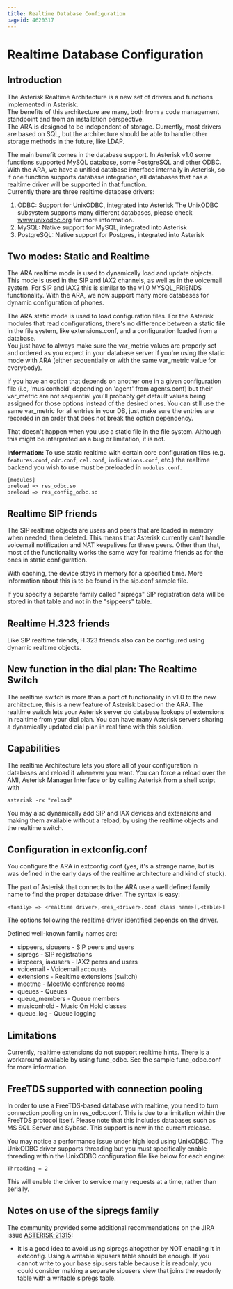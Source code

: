 ```yaml
---
title: Realtime Database Configuration
pageid: 4620317
---
```


# Realtime Database Configuration

## Introduction

The Asterisk Realtime Architecture is a new set of drivers and functions implemented in Asterisk.  
 The benefits of this architecture are many, both from a code management standpoint and from an installation perspective.  
 The ARA is designed to be independent of storage. Currently, most drivers are based on SQL, but the architecture should be able to handle other storage methods in the future, like LDAP.

The main benefit comes in the database support. In Asterisk v1.0 some functions supported MySQL database, some PostgreSQL and other ODBC. With the ARA, we have a unified database interface internally in Asterisk, so if one function supports database integration, all databases that has a realtime driver will be supported in that function.  
 Currently there are three realtime database drivers:

1. ODBC: Support for UnixODBC, integrated into Asterisk The UnixODBC subsystem supports many different databases, please check www.unixodbc.org for more information.
2. MySQL: Native support for MySQL, integrated into Asterisk
3. PostgreSQL: Native support for Postgres, integrated into Asterisk

## Two modes: Static and Realtime

The ARA realtime mode is used to dynamically load and update objects. This mode is used in the SIP and IAX2 channels, as well as in the voicemail system. For SIP and IAX2 this is similar to the v1.0 MYSQL\_FRIENDS functionality. With the ARA, we now support many more databases for dynamic configuration of phones.

The ARA static mode is used to load configuration files. For the Asterisk modules that read configurations, there's no difference between a static file in the file system, like extensions.conf, and a configuration loaded from a database.  
 You just have to always make sure the var\_metric values are properly set and ordered as you expect in your database server if you're using the static mode with ARA (either sequentially or with the same var\_metric value for everybody).

If you have an option that depends on another one in a given configuration file (i.e, 'musiconhold' depending on 'agent' from agents.conf) but their var\_metric are not sequential you'll probably get default values being assigned for those options instead of the desired ones. You can still use the same var\_metric for all entries in your DB, just make sure the entries are recorded in an order that does not break the option dependency.

That doesn't happen when you use a static file in the file system. Although this might be interpreted as a bug or limitation, it is not.


**Information:**  To use static realtime with certain core configuration files (e.g. `features.conf`, `cdr.conf`, `cel.conf`, `indications.conf`, etc.) the realtime backend you wish to use must be preloaded in `modules.conf`.

```
[modules]
preload => res_odbc.so
preload => res_config_odbc.so
```

## Realtime SIP friends

The SIP realtime objects are users and peers that are loaded in memory when needed, then deleted. This means that Asterisk currently can't handle voicemail notification and NAT keepalives for these peers. Other than that, most of the functionality works the same way for realtime friends as for the ones in static configuration.

With caching, the device stays in memory for a specified time. More information about this is to be found in the sip.conf sample file.

If you specify a separate family called "sipregs" SIP registration data will be stored in that table and not in the "sippeers" table.

## Realtime H.323 friends

Like SIP realtime friends, H.323 friends also can be configured using dynamic realtime objects.

## New function in the dial plan: The Realtime Switch

The realtime switch is more than a port of functionality in v1.0 to the new architecture, this is a new feature of Asterisk based on the ARA. The realtime switch lets your Asterisk server do database lookups of extensions in realtime from your dial plan. You can have many Asterisk servers sharing a dynamically updated dial plan in real time with this solution.  


## Capabilities

The realtime Architecture lets you store all of your configuration in databases and reload it whenever you want. You can force a reload over the AMI, Asterisk Manager Interface or by calling Asterisk from a shell script with

```
asterisk -rx "reload"
```

You may also dynamically add SIP and IAX devices and extensions and making them available without a reload, by using the realtime objects and the realtime switch.

## Configuration in extconfig.conf

You configure the ARA in extconfig.conf (yes, it's a strange name, but is was defined in the early days of the realtime architecture and kind of stuck).

The part of Asterisk that connects to the ARA use a well defined family name to find the proper database driver. The syntax is easy:

```
<family> => <realtime driver>,<res_<driver>.conf class name>[,<table>]
```

The options following the realtime driver identified depends on the driver.

Defined well-known family names are:

* sippeers, sipusers - SIP peers and users
* sipregs - SIP registrations
* iaxpeers, iaxusers - IAX2 peers and users
* voicemail - Voicemail accounts
* extensions - Realtime extensions (switch)
* meetme - MeetMe conference rooms
* queues - Queues
* queue\_members - Queue members
* musiconhold - Music On Hold classes
* queue\_log - Queue logging

## Limitations

Currently, realtime extensions do not support realtime hints. There is a workaround available by using func\_odbc. See the sample func\_odbc.conf for more information.

## FreeTDS supported with connection pooling

In order to use a FreeTDS-based database with realtime, you need to turn connection pooling on in res\_odbc.conf. This is due to a limitation within the FreeTDS protocol itself. Please note that this includes databases such as MS SQL Server and Sybase. This support is new in the current release.

You may notice a performance issue under high load using UnixODBC. The UnixODBC driver supports threading but you must specifically enable threading within the UnixODBC configuration file like below for each engine:

```
Threading = 2
```

This will enable the driver to service many requests at a time, rather than serially.

## Notes on use of the sipregs family

The community provided some additional recommendations on the JIRA issue [ASTERISK-21315](https://issues-archive.asterisk.org/ASTERISK-21315):

* It is a good idea to avoid using sipregs altogether by NOT enabling it in extconfig. Using a writable sipusers table should be enough. If you cannot write to your base sipusers table because it is readonly, you could consider making a separate sipusers view that joins the readonly table with a writable sipregs table.
